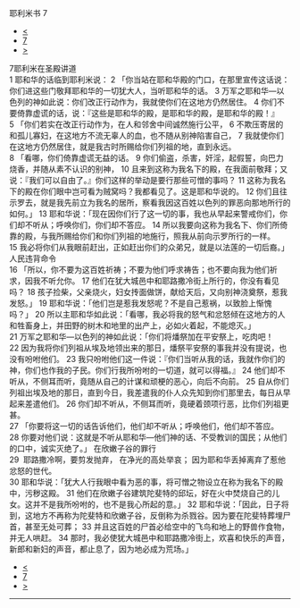 ﻿





 耶利米书 7




* [<](bible/JER06.md)
* [7](bible/JER.md)
* [>](bible/JER08.md)



 
7耶利米在圣殿讲道  
1 耶和华的话临到耶利米说： 
2 「你当站在耶和华殿的门口，在那里宣传这话说：你们进这些门敬拜耶和华的一切犹大人，当听耶和华的话。 
3 万军之耶和华—以色列的神如此说：你们改正行动作为，我就使你们在这地方仍然居住。 
4 你们不要倚靠虚谎的话，说：『这些是耶和华的殿，是耶和华的殿，是耶和华的殿！』  
5 「你们若实在改正行动作为，在人和邻舍中间诚然施行公平， 
6 不欺压寄居的和孤儿寡妇，在这地方不流无辜人的血，也不随从别神陷害自己， 
7 我就使你们在这地方仍然居住，就是我古时所赐给你们列祖的地，直到永远。  
8 「看哪，你们倚靠虚谎无益的话。 
9 你们偷盗，杀害，奸淫，起假誓，向巴力烧香，并随从素不认识的别神， 
10 且来到这称为我名下的殿，在我面前敬拜；又说：『我们可以自由了。』你们这样的举动是要行那些可憎的事吗？ 
11 这称为我名下的殿在你们眼中岂可看为贼窝吗？我都看见了。这是耶和华说的。 
12 你们且往示罗去，就是我先前立为我名的居所，察看我因这百姓以色列的罪恶向那地所行的如何。」 
13 耶和华说：「现在因你们行了这一切的事，我也从早起来警戒你们，你们却不听从；呼唤你们，你们却不答应。 
14 所以我要向这称为我名下、你们所倚靠的殿，与我所赐给你们和你们列祖的地施行，照我从前向示罗所行的一样。 
15 我必将你们从我眼前赶出，正如赶出你们的众弟兄，就是以法莲的一切后裔。」 人民违背命令  
16 「所以，你不要为这百姓祈祷；不要为他们呼求祷告；也不要向我为他们祈求，因我不听允你。 
17 他们在犹大城邑中和耶路撒冷街上所行的，你没有看见吗？ 
18 孩子捡柴，父亲烧火，妇女抟面做饼，献给天后，又向别神浇奠祭，惹我发怒。」 
19 耶和华说：「他们岂是惹我发怒呢？不是自己惹祸，以致脸上惭愧吗？」 
20 所以主耶和华如此说：「看哪，我必将我的怒气和忿怒倾在这地方的人和牲畜身上，并田野的树木和地里的出产上，必如火着起，不能熄灭。」  
21 万军之耶和华—以色列的神如此说：「你们将燔祭加在平安祭上，吃肉吧！ 
22 因为我将你们列祖从埃及地领出来的那日，燔祭平安祭的事我并没有提说，也没有吩咐他们。 
23 我只吩咐他们这一件说：『你们当听从我的话，我就作你们的神，你们也作我的子民。你们行我所吩咐的一切道，就可以得福。』 
24 他们却不听从，不侧耳而听，竟随从自己的计谋和顽梗的恶心，向后不向前。 
25 自从你们列祖出埃及地的那日，直到今日，我差遣我的仆人众先知到你们那里去，每日从早起来差遣他们。 
26 你们却不听从，不侧耳而听，竟硬着颈项行恶，比你们列祖更甚。  
27 「你要将这一切的话告诉他们，他们却不听从；呼唤他们，他们却不答应。 
28 你要对他们说：这就是不听从耶和华—他们神的话、不受教训的国民；从他们的口中，诚实灭绝了。」 在欣嫩子谷的罪行  
29  耶路撒冷啊，要剪发抛弃， 在净光的高处举哀； 因为耶和华丢掉离弃了惹他忿怒的世代。  
30 耶和华说：「犹大人行我眼中看为恶的事，将可憎之物设立在称为我名下的殿中，污秽这殿。 
31 他们在欣嫩子谷建筑陀斐特的邱坛，好在火中焚烧自己的儿女。这并不是我所吩咐的，也不是我心所起的意。」 
32 耶和华说：「因此，日子将到，这地方不再称为陀斐特和欣嫩子谷，反倒称为杀戮谷。因为要在陀斐特葬埋尸首，甚至无处可葬； 
33 并且这百姓的尸首必给空中的飞鸟和地上的野兽作食物，并无人哄赶。 
34 那时，我必使犹大城邑中和耶路撒冷街上，欢喜和快乐的声音，新郎和新妇的声音，都止息了，因为地必成为荒场。」 
* [<](bible/JER06.md)
* [7](bible/JER.md)
* [>](bible/JER08.md)





---









